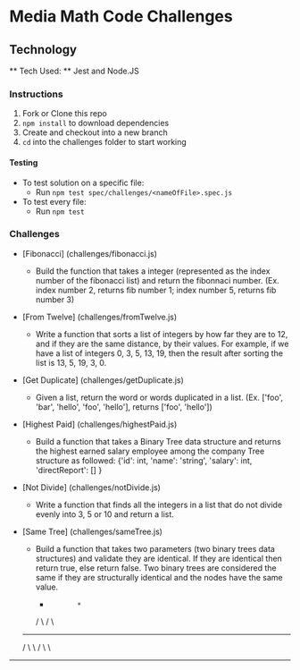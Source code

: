 # Media Math Code Challenges

## Technology
** Tech Used: ** Jest and Node.JS

  ### Instructions

  1. Fork or Clone this repo
  2. `npm install` to download dependencies
  3. Create and checkout into a new branch
  4. `cd` into the challenges folder to start working


  #### Testing

  - To test solution on a specific file:
    - Run `npm test spec/challenges/<nameOfFile>.spec.js`
  - To test every file:
    - Run `npm test`

  ### Challenges

- [Fibonacci] (challenges/fibonacci.js)
  - Build the function that takes a integer (represented as the index number of the fibonacci list) and return the fibonnaci number. (Ex. index number 2, returns fib number 1; index number 5, returns fib number 3)

- [From Twelve] (challenges/fromTwelve.js)
  - Write a function that sorts a list of integers by how far they are to 12,
  and if they are the same distance, by their values. For example,
  if we have a list of integers 0, 3, 5, 13, 19, then the result after sorting the list is 13, 5, 19, 3, 0.

- [Get Duplicate] (challenges/getDuplicate.js)
    - Given a list, return the word or words duplicated in a list. (Ex. ['foo', 'bar', 'hello', 'foo', 'hello'], returns ['foo', 'hello'])

- [Highest Paid] (challenges/highestPaid.js)
  - Build a function that takes a Binary Tree data structure and returns the highest earned salary employee among the company
  Tree structure as followed: {'id': int, 'name': 'string', 'salary': int, 'directReport': [] }

- [Not Divide] (challenges/notDivide.js)
  - Write a function that finds all the integers in a list that do not divide evenly into 3, 5 or 10 and return a list.

- [Same Tree] (challenges/sameTree.js)
  - Build a function that takes two parameters (two binary trees data structures) and validate they are identical. If they are identical then return true, else return false.
  Two binary trees are considered the same if they are structurally identical and the nodes have the same value.
      *            *
    /   \        /   \
   *     *      *     *
  / \     \    / \     \
 *   *     *  *   *     *
 
 
 
  
  
  
